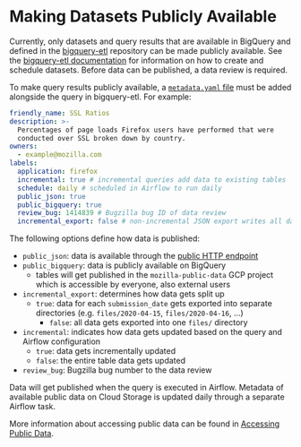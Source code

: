 # Making Datasets Publicly Available

Currently, only datasets and query results that are available in BigQuery and
defined in the [bigquery-etl][bigquery_etl] repository can be made publicly available.
See the [bigquery-etl documentation](https://mozilla.github.io/bigquery-etl/cookbooks/creating_a_derived_dataset/)
for information on how to create and schedule datasets. Before data can be published, a data review is
required.

To make query results publicly available, a [`metadata.yaml` file][bigquery_etl_metadata]
must be added alongside the query in bigquery-etl. For example:

```yaml
friendly_name: SSL Ratios
description: >-
  Percentages of page loads Firefox users have performed that were 
  conducted over SSL broken down by country.
owners:
  - example@mozilla.com
labels:
  application: firefox
  incremental: true # incremental queries add data to existing tables
  schedule: daily # scheduled in Airflow to run daily
  public_json: true
  public_bigquery: true
  review_bug: 1414839 # Bugzilla bug ID of data review
  incremental_export: false # non-incremental JSON export writes all data to a single location
```

The following options define how data is published:

- `public_json`: data is available through the [public HTTP endpoint][public_data_endpoint]
- `public_bigquery`: data is publicly available on BigQuery
  - tables will get published in the `mozilla-public-data` GCP project which is accessible
    by everyone, also external users
- `incremental_export`: determines how data gets split up
  - `true`: data for each `submission_date` gets exported into separate directories (e.g.
    `files/2020-04-15`, `files/2020-04-16`, ...)
    - `false`: all data gets exported into one `files/` directory
- `incremental`: indicates how data gets updated based on the query and Airflow configuration
  - `true`: data gets incrementally updated
  - `false`: the entire table data gets updated
- `review_bug`: Bugzilla bug number to the data review

Data will get published when the query is executed in Airflow. Metadata of available public
data on Cloud Storage is updated daily through a separate Airflow task.

More information about accessing public data can be found in
[Accessing Public Data](../cookbooks/public_data.md).

[bigquery_etl]: https://github.com/mozilla/bigquery-etl
[bigquery_etl_metadata]: https://github.com/mozilla/bigquery-etl#query-metadata
[public_data_endpoint]: https://public-data.telemetry.mozilla.org
